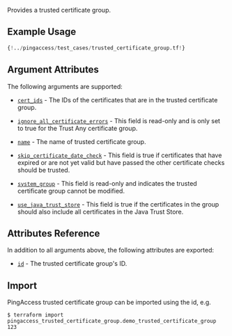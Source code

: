 Provides a trusted certificate group.

## Example Usage
```terraform
{!../pingaccess/test_cases/trusted_certificate_group.tf!}
```

## Argument Attributes

The following arguments are supported:

- [`cert_ids`](#cert_ids) - The IDs of the certificates that are in the trusted certificate group.

- [`ignore_all_certificate_errors`](#ignore_all_certificate_errors) -  This field is read-only and is only set to true 
for the Trust Any certificate group.

- [`name`](#name) -  The name of trusted certificate group.

- [`skip_certificate_date_check`](#skip_certificate_date_check) -  This field is true if certificates that have expired or are not yet valid but have passed the other certificate checks should be trusted.

- [`system_group`](#system_group) -  This field is read-only and indicates the trusted certificate group cannot be modified.

- [`use_java_trust_store`](#use_java_trust_store) -  This field is true if the certificates in the group should also include all certificates in the Java Trust Store.

## Attributes Reference

In addition to all arguments above, the following attributes are exported:

- [`id`](#id) - The trusted certificate group's ID.

## Import

PingAccess trusted certificate group can be imported using the id, e.g.

```
$ terraform import pingaccess_trusted_certificate_group.demo_trusted_certificate_group 123
```
